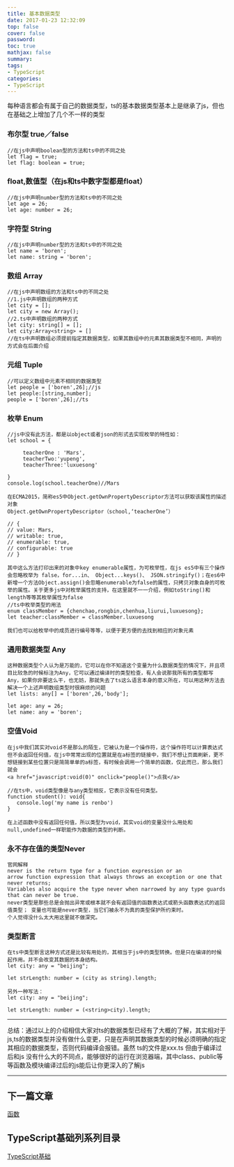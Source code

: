 ```yaml
---
title: 基本数据类型
date: 2017-01-23 12:32:09
top: false
cover: false
password:
toc: true
mathjax: false
summary: 
tags:
- TypeScript
categories:
- TypeScript
---
```


每种语言都会有属于自己的数据类型，ts的基本数据类型基本上是继承了js，但也在基础之上增加了几个不一样的类型

### 布尔型 true／false <br/>
```
//在js中声明boolean型的方法和ts中的不同之处
let flag = true;
let flag: boolean = true;
```

### float,数值型（在js和ts中数字型都是float）<br/>
```
//在js中声明number型的方法和ts中的不同之处
let age = 26;
let age: number = 26;
```

### 字符型 String <br/> 
```
//在js中声明number型的方法和ts中的不同之处
let name = 'boren';
let name: string = 'boren';
```

### 数组 Array <br/> 
```
//在js中声明数组的方法和ts中的不同之处
//1.js中声明数组的两种方式
let city = [];
let city = new Array();
//2.ts中声明数组的两种方式
let city: string[] = [];
let city:Array<string> = []
//在ts中声明数组必须提前指定其数据类型，如果其数组中的元素其数据类型不相同，声明的方式会在后面介绍
```

### 元组 Tuple <br/> 
```
//可以定义数组中元素不相同的数据类型
let people = ['boren',26];//js
let people:[string,number];
people = ['boren',26];//ts
```

### 枚举 Enum <br/> 
```
//js中没有此方法，都是以object或者json的形式去实现枚举的特性如：
let school = {

     teacherOne : 'Mars',
     teacherTwo:'yupeng',
     teacherThree:'luxuesong'

} 
console.log(school.teacherOne)//Mars

在ECMA2015，简称es5中Object.getOwnPropertyDescriptor方法可以获取该属性的描述对象
Object.getOwnPropertyDescriptor（school,‘teacherOne’）

// {
// value: Mars,
// writable: true,
// enumerable: true,
// configurable: true
// }

其中这么方法打印出来的对象中key enumerable属性，为可枚举性，在js es5中有三个操作会忽略枚举为 false，for...in、 Object...keys()、 JSON.stringify()；在es6中新增一个方法Object.assign()会忽略enumerable为false的属性，只拷贝对象自身的可枚举的属性。关于更多js中对枚举属性的支持，在这里就不一一介绍，例如toString()和length等等其枚举属性为false
//ts中枚举类型的用法
enum classMember = {chenchao,rongbin,chenhua,liurui,luxuesong};
let teacher:classMember = classMember.luxuesong

我们也可以给枚举中的成员进行编号等等，以便于更方便的去找到相应的对象元素
```

### 通用数据类型 Any<br/>
```
这种数据类型个人认为是万能的，它可以在你不知道这个变量为什么数据类型的情况下，并且项目比较急的时候标注为Any，它可以通过编译时的类型检查，有人会说那我所有的类型都写Any，如果你非要这么干，也无妨，那就失去了ts这么语言本身的意义所在，可以用这种方法去解决一个上述声明数组类型时很麻烦的问题
let lists: any[] = ['boren',26,'body']; 

let age: any = 26;
let name: any = 'boren';
```

### 空值Void <br/>
```
在js中我们其实对void不是那么的陌生，它被认为是一个操作符，这个操作符可以计算表达式但不会返回任何值，在js中常常出现的位置就是在a标签的链接中，我们不想让页面刷新，更不想链接到某些位置只是简简单单的a标签，有时候会调用一个简单的函数，仅此而已，那么我们就会
<a href="javascript:void(0)" onclick="people()">点我</a>

//在ts中，void类型像是与any类型相反，它表示没有任何类型。
function student(): void{
   console.log('my name is renbo')
}

在上述函数中没有返回任何值，所以类型为void，其实void的变量没什么用处和null,undefined一样职能作为数据的类型的判断。
```

### 永不存在值的类型Never<br/>
```
官网解释
never is the return type for a function expression or an 
arrow function expression that always throws an exception or one that 
never returns;
Variables also acquire the type never when narrowed by any type guards that can never be true. 
never类型是那些总是会抛出异常或根本就不会有返回值的函数表达式或箭头函数表达式的返回值类型； 变量也可能是never类型，当它们被永不为真的类型保护所约束时。
个人觉得没什么太大用这里就不做深究。
```

### 类型断言 <br/>
```
在ts中类型断言这种方式还是比较有用处的，其相当于js中的类型转换。但是只在编译的时候起作用。并不会改变其数据的本身结构。
let city: any = "beijing";

let strLength: number = (city as string).length;

另外一种写法：
let city: any = "beijing";

let strLength: number = (<string>city).length;
```
<hr/>
总结：通过以上的介绍相信大家对ts的数据类型已经有了大概的了解，其实相对于js,ts的数据类型并没有做什么变更，只是在声明其数据类型的时候必须明确的指定其相应的数据类型，否则代码编译会报错。虽然 ts的文件是xxx.ts 但由于编译过后和js 没有什么大的不同点，能够很好的运行在浏览器端，其中class、public等等函数及模块编译过后的js能后让你更深入的了解js

<hr/>

## 下一篇文章
<a href='https://github.com/MarsPen/-notes-summary/blob/master/typescript/function.md'>函数</a>

## TypeScript基础列系列目录
<a href='https://github.com/MarsPen/-notes-summary/blob/master/typescript/index.md'>TypeScript基础</a>



                
